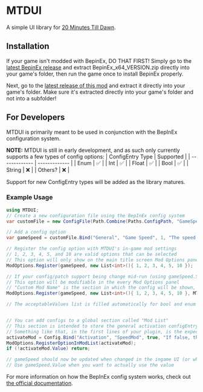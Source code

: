 # MTDUI
A simple UI library for [20 Minutes Till Dawn](https://store.steampowered.com/app/1966900/20_Minutes_Till_Dawn/).

## Installation
If your game isn't modded with BepinEx, DO THAT FIRST! Simply go to the [latest BepinEx release](https://github.com/BepInEx/BepInEx/releases) and extract BepinEx_x64_VERSION.zip directly into your game's folder, then run the game once to install BepinEx properly.

Next, go to the [latest release of this mod](https://github.com/legoandmars/MTDUI/releases/latest) and extract it directly into your game's folder. Make sure it's extracted directly into your game's folder and not into a subfolder!


## For Developers
MTDUI is primarily meant to be used in conjunction with the BepInEx configuration system.

**NOTE:** MTDUI is still in early development, and as such only currently supports a few types of config options:
| ConfigEntry Type  | Supported |
| ------------- | ------------- |
| Enum  | ✅  |
| Int  | ✅  |
| Float  | ✅ |
| Bool  | ✅  |
| String  | ❌  |
| Others?  | ❌  |

Support for new ConfigEntry types will be added as the library matures.

### Example Usage

```cs
using MTDUI;
// Create a new configuration file using the BepInEx config system
var customFile = new ConfigFile(Path.Combine(Paths.ConfigPath, "GameSpeed.cfg"), true);

// Add a config option
var gameSpeed = customFile.Bind("General", "Game Speed", 1, "The speed at which the game runs.");

// Register the config option with MTDUI's in-game mod settings
// 1, 2, 3, 4, 5, and 10 are valid options that can be selected
// This option will only show on the main title screen Mod Options panel
ModOptions.Register(gameSpeed, new List<int>(){ 1, 2, 3, 4, 5, 10 });

// If your config/patch support being change mid-run (using gameSpeed.SettingChanged EventHandler for instance)
// This option will be modifiable in the every Mod Options panel
// "Custom Mod Name" is the section in which the config will be shown, if not specified, the assemblyname is used
ModOptions.Register(gameSpeed, new List<int>(){ 1, 2, 3, 4, 5, 10 }, MTDUI.ConfigEntryLocationType.Everywhere, "Custom Mod Name");

// The acceptableValues list is filled automatically for bool and enum configEntries


// You can add configs to a global section called "Mod List"
// This section is intended to store the general activation configEntry of your mod, as to not clutter up the submenu with inactive mods
// Something like that, in the first lines of your plugin, is the expected usage
activateMod = Config.Bind("Activation", "SpeedMod", true, "If false, the mod does not load");
ModOptions.RegisterOptionInModList(activateMod);
if (!activateMod.Value) return;

// gameSpeed should now be updated when changed in the ingame UI (or when the cfg file is manually modified)
// Use gameSpeed.Value when you want to actually use the value
```

For more information on how the BepInEx config system works, check out [the official documentation](https://docs.bepinex.dev/articles/dev_guide/plugin_tutorial/4_configuration.html).